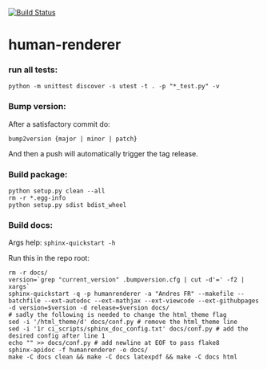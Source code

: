 [![Build Status](https://travis-ci.com/andres-fr/human-renderer.svg?token=cUXVqzsqAP4ZpSpN77Kh&branch=master)](https://travis-ci.com/andres-fr/human-renderer)

# human-renderer


### run all tests:

```
python -m unittest discover -s utest -t . -p "*_test.py" -v
```

### Bump version:

After a satisfactory commit do:

```
bump2version {major | minor | patch}
```

And then a push will automatically trigger the tag release.

### Build package:

```
python setup.py clean --all
rm -r *.egg-info
python setup.py sdist bdist_wheel
```


### Build docs:

Args help: `sphinx-quickstart -h`

Run this in the repo root:

```
rm -r docs/
version=`grep "current_version" .bumpversion.cfg | cut -d'=' -f2 | xargs`
sphinx-quickstart -q -p humanrenderer -a "Andres FR" --makefile --batchfile --ext-autodoc --ext-mathjax --ext-viewcode --ext-githubpages -d version=$version -d release=$version docs/
# sadly the following is needed to change the html_theme flag
sed -i '/html_theme/d' docs/conf.py # remove the html_theme line
sed -i '1r ci_scripts/sphinx_doc_config.txt' docs/conf.py # add the desired config after line 1
echo "" >> docs/conf.py # add newline at EOF to pass flake8
sphinx-apidoc -f humanrenderer -o docs/
make -C docs clean && make -C docs latexpdf && make -C docs html
 ```


